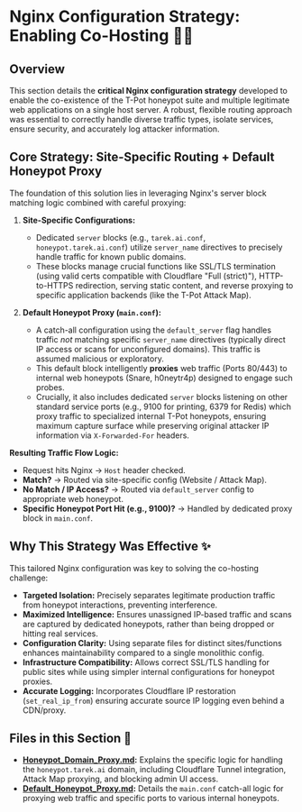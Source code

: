 # Nginx Configuration Strategy: Enabling Co-Hosting 🧭🚦

## Overview

This section details the **critical Nginx configuration strategy** developed to enable the co-existence of the T-Pot honeypot suite and multiple legitimate web applications on a single host server. A robust, flexible routing approach was essential to correctly handle diverse traffic types, isolate services, ensure security, and accurately log attacker information.

## Core Strategy: Site-Specific Routing + Default Honeypot Proxy

The foundation of this solution lies in leveraging Nginx's server block matching logic combined with careful proxying:

1.  **Site-Specific Configurations:**
    *   Dedicated `server` blocks (e.g., `tarek.ai.conf`, `honeypot.tarek.ai.conf`) utilize `server_name` directives to precisely handle traffic for known public domains.
    *   These blocks manage crucial functions like SSL/TLS termination (using valid certs compatible with Cloudflare "Full (strict)"), HTTP-to-HTTPS redirection, serving static content, and reverse proxying to specific application backends (like the T-Pot Attack Map).

2.  **Default Honeypot Proxy (`main.conf`):**
    *   A catch-all configuration using the `default_server` flag handles traffic *not* matching specific `server_name` directives (typically direct IP access or scans for unconfigured domains). This traffic is assumed malicious or exploratory.
    *   This default block intelligently **proxies** web traffic (Ports 80/443) to internal web honeypots (Snare, h0neytr4p) designed to engage such probes.
    *   Crucially, it also includes dedicated `server` blocks listening on other standard service ports (e.g., 9100 for printing, 6379 for Redis) which proxy traffic to specialized internal T-Pot honeypots, ensuring maximum capture surface while preserving original attacker IP information via `X-Forwarded-For` headers.

**Resulting Traffic Flow Logic:**

*   Request hits Nginx -> `Host` header checked.
*   **Match?** -> Routed via site-specific config (Website / Attack Map).
*   **No Match / IP Access?** -> Routed via `default_server` config to appropriate web honeypot.
*   **Specific Honeypot Port Hit (e.g., 9100)?** -> Handled by dedicated proxy block in `main.conf`.

## Why This Strategy Was Effective ✨

This tailored Nginx configuration was key to solving the co-hosting challenge:

*   **Targeted Isolation:** Precisely separates legitimate production traffic from honeypot interactions, preventing interference.
*   **Maximized Intelligence:** Ensures unassigned IP-based traffic and scans are captured by dedicated honeypots, rather than being dropped or hitting real services.
*   **Configuration Clarity:** Using separate files for distinct sites/functions enhances maintainability compared to a single monolithic config.
*   **Infrastructure Compatibility:** Allows correct SSL/TLS handling for public sites while using simpler internal configurations for honeypot proxies.
*   **Accurate Logging:** Incorporates Cloudflare IP restoration (`set_real_ip_from`) ensuring accurate source IP logging even behind a CDN/proxy.

## Files in this Section 📄

*   **[Honeypot_Domain_Proxy.md](./Honeypot_Domain_Proxy.md):** Explains the specific logic for handling the `honeypot.tarek.ai` domain, including Cloudflare Tunnel integration, Attack Map proxying, and blocking admin UI access.
*   **[Default_Honeypot_Proxy.md](./Default_Honeypot_Proxy.md):** Details the `main.conf` catch-all logic for proxying web traffic and specific ports to various internal honeypots.